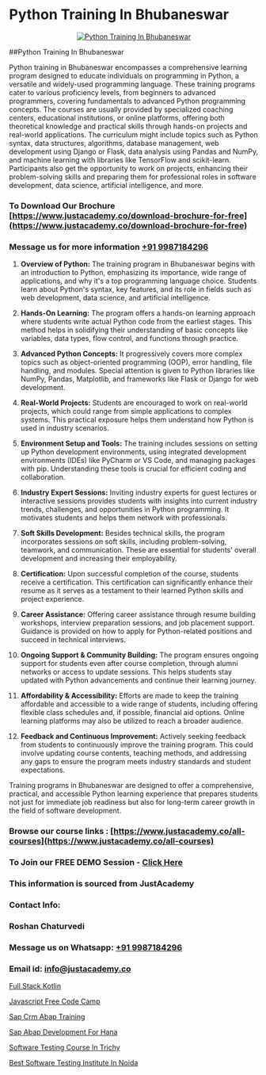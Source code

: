 # Python Training In Bhubaneswar

<p align="center">
  <a href="https://justacademy.co/course-detail/python-training">
    <img src="https://justacademy.co/storage2/course_image/1709713400_course_image.webp" alt="Python Training In Bhubaneswar">
  </a>
</p>
##Python Training In Bhubaneswar

Python training in Bhubaneswar encompasses a comprehensive learning program designed to educate individuals on programming in Python, a versatile and widely-used programming language. These training programs cater to various proficiency levels, from beginners to advanced programmers, covering fundamentals to advanced Python programming concepts. The courses are usually provided by specialized coaching centers, educational institutions, or online platforms, offering both theoretical knowledge and practical skills through hands-on projects and real-world applications. The curriculum might include topics such as Python syntax, data structures, algorithms, database management, web development using Django or Flask, data analysis using Pandas and NumPy, and machine learning with libraries like TensorFlow and scikit-learn. Participants also get the opportunity to work on projects, enhancing their problem-solving skills and preparing them for professional roles in software development, data science, artificial intelligence, and more.
### To Download Our Brochure [https://www.justacademy.co/download-brochure-for-free](https://www.justacademy.co/download-brochure-for-free)
### Message us for more information [+91 9987184296](https://api.whatsapp.com/send?phone=919987184296)
1) **Overview of Python:** The training program in Bhubaneswar begins with an introduction to Python, emphasizing its importance, wide range of applications, and why it's a top programming language choice. Students learn about Python's syntax, key features, and its role in fields such as web development, data science, and artificial intelligence.

2) **Hands-On Learning:** The program offers a hands-on learning approach where students write actual Python code from the earliest stages. This method helps in solidifying their understanding of basic concepts like variables, data types, flow control, and functions through practice.

3) **Advanced Python Concepts:** It progressively covers more complex topics such as object-oriented programming (OOP), error handling, file handling, and modules. Special attention is given to Python libraries like NumPy, Pandas, Matplotlib, and frameworks like Flask or Django for web development.

4) **Real-World Projects:** Students are encouraged to work on real-world projects, which could range from simple applications to complex systems. This practical exposure helps them understand how Python is used in industry scenarios.

5) **Environment Setup and Tools:** The training includes sessions on setting up Python development environments, using integrated development environments (IDEs) like PyCharm or VS Code, and managing packages with pip. Understanding these tools is crucial for efficient coding and collaboration.

6) **Industry Expert Sessions:** Inviting industry experts for guest lectures or interactive sessions provides students with insights into current industry trends, challenges, and opportunities in Python programming. It motivates students and helps them network with professionals.

7) **Soft Skills Development:** Besides technical skills, the program incorporates sessions on soft skills, including problem-solving, teamwork, and communication. These are essential for students' overall development and increasing their employability.

8) **Certification:** Upon successful completion of the course, students receive a certification. This certification can significantly enhance their resume as it serves as a testament to their learned Python skills and project experience.

9) **Career Assistance:** Offering career assistance through resume building workshops, interview preparation sessions, and job placement support. Guidance is provided on how to apply for Python-related positions and succeed in technical interviews.

10) **Ongoing Support & Community Building:** The program ensures ongoing support for students even after course completion, through alumni networks or access to update sessions. This helps students stay updated with Python advancements and continue their learning journey.

11) **Affordability & Accessibility:** Efforts are made to keep the training affordable and accessible to a wide range of students, including offering flexible class schedules and, if possible, financial aid options. Online learning platforms may also be utilized to reach a broader audience.

12) **Feedback and Continuous Improvement:** Actively seeking feedback from students to continuously improve the training program. This could involve updating course contents, teaching methods, and addressing any gaps to ensure the program meets industry standards and student expectations.

Training programs in Bhubaneswar are designed to offer a comprehensive, practical, and accessible Python learning experience that prepares students not just for immediate job readiness but also for long-term career growth in the field of software development.

### Browse our course links : [https://www.justacademy.co/all-courses](https://www.justacademy.co/all-courses) 
### To Join our FREE DEMO Session - [Click Here](https://www.justacademy.co/register-for-course-demo)


### This information is sourced from JustAcademy
### Contact Info:
### Roshan Chaturvedi
### Message us on Whatsapp: [+91 9987184296](https://api.whatsapp.com/send?phone=919987184296)
### Email id: [info@justacademy.co](mailto:info@justacademy.co)
                
[Full Stack Kotlin](https://www.linkedin.com/pulse/full-stack-kotlin-justacademy-bay-area-jxnpc/)

[Javascript Free Code Camp](https://www.linkedin.com/pulse/javascript-free-code-camp-justacademy-ahmedabad-ukzje?trackingId=4TuIwjGNfre5QxZdtkK9kA%3D%3D&lipi=urn%3Ali%3Apage%3Ad_flagship3_company_admin%3BaDgp3xTAQPe9zxsqrS35EA%3D%3D)

[Sap Crm Abap Training](https://medium.com/@AkashSingh2052/sap-crm-abap-training-2e4ca7899f1c)

[Sap Abap Development For Hana](https://medium.com/@roneet705/sap-abap-development-for-hana-75c77596b434)

[Software Testing Course In Trichy](https://justacademyin.github.io/justacademy/software-testing-course-in-trichy)

[Best Software Testing Institute In Noida](https://justacademyin.github.io/justacademy/best-software-testing-institute-in-noida)

